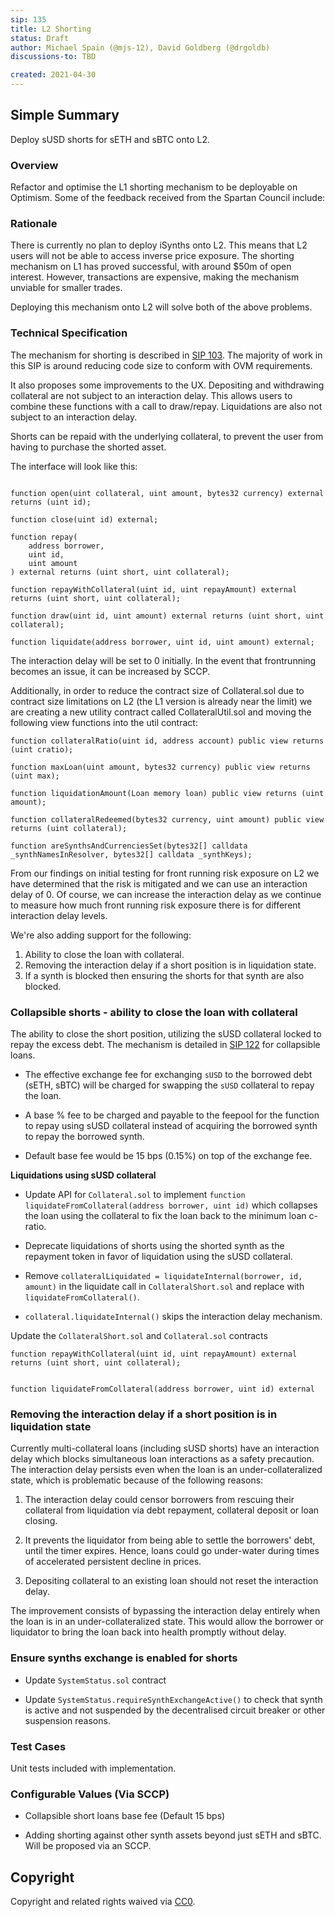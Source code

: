 ```yaml
---
sip: 135
title: L2 Shorting
status: Draft
author: Michael Spain (@mjs-12), David Goldberg (@drgoldb)
discussions-to: TBD

created: 2021-04-30
---
```


## Simple Summary

Deploy sUSD shorts for sETH and sBTC onto L2.

### Overview

Refactor and optimise the L1 shorting mechanism to be deployable on Optimism. Some of the feedback received from the Spartan Council include:

### Rationale

There is currently no plan to deploy iSynths onto L2. This means that L2 users will not be able to access inverse price exposure. The shorting mechanism on L1 has proved successful, with around $50m of open interest. However, transactions are expensive, making the mechanism unviable for smaller trades.

Deploying this mechanism onto L2 will solve both of the above problems.

### Technical Specification

The mechanism for shorting is described in [SIP 103](https://sips.synthetix.io/sips/sip-103). The majority of work in this SIP is around reducing code size to conform with OVM requirements.

It also proposes some improvements to the UX. Depositing and withdrawing collateral are not subject to an interaction delay. This allows users to combine these functions with a call to draw/repay. Liquidations are also not subject to an interaction delay.

Shorts can be repaid with the underlying collateral, to prevent the user from having to purchase the shorted asset.

The interface will look like this:

```solidity

function open(uint collateral, uint amount, bytes32 currency) external returns (uint id);

function close(uint id) external;

function repay(
    address borrower,
    uint id,
    uint amount
) external returns (uint short, uint collateral);

function repayWithCollateral(uint id, uint repayAmount) external returns (uint short, uint collateral);

function draw(uint id, uint amount) external returns (uint short, uint collateral);

function liquidate(address borrower, uint id, uint amount) external;

```

The interaction delay will be set to 0 initially. In the event that frontrunning becomes an issue, it can be increased by SCCP.

Additionally, in order to reduce the contract size of Collateral.sol due to contract size limitations on L2 (the L1 version is already near the limit) we are creating a new utility contract called CollateralUtil.sol and moving the following view functions into the util contract:

```solidity
function collateralRatio(uint id, address account) public view returns (uint cratio);

function maxLoan(uint amount, bytes32 currency) public view returns (uint max);

function liquidationAmount(Loan memory loan) public view returns (uint amount);

function collateralRedeemed(bytes32 currency, uint amount) public view returns (uint collateral);

function areSynthsAndCurrenciesSet(bytes32[] calldata _synthNamesInResolver, bytes32[] calldata _synthKeys);

```

From our findings on initial testing for front running risk exposure on L2 we have determined that the risk is mitigated and we can use an interaction delay of 0. Of course, we can increase the interaction delay as we continue to measure how much front running risk exposure there is for different interaction delay levels.

We're also adding support for the following:

1. Ability to close the loan with collateral.
2. Removing the interaction delay if a short position is in liquidation state.
3. If a synth is blocked then ensuring the shorts for that synth are also blocked.

### Collapsible shorts - ability to close the loan with collateral

The ability to close the short position, utilizing the sUSD collateral locked to repay the excess debt. The mechanism is detailed in [SIP 122](https://sips.synthetix.io/sips/sip-122) for collapsible loans.

- The effective exchange fee for exchanging `sUSD` to the borrowed debt (sETH, sBTC) will be charged for swapping the `sUSD` collateral to repay the loan.

- A base % fee to be charged and payable to the feepool for the function to repay using sUSD collateral instead of acquiring the borrowed synth to repay the borrowed synth.

- Default base fee would be 15 bps (0.15%) on top of the exchange fee.

**Liquidations using sUSD collateral**

- Update API for `Collateral.sol` to implement `function liquidateFromCollateral(address borrower, uint id)` which collapses the loan using the collateral to fix the loan back to the minimum loan c-ratio.

- Deprecate liquidations of shorts using the shorted synth as the repayment token in favor of liquidation using the sUSD collateral.

- Remove `collateralLiquidated = liquidateInternal(borrower, id, amount)` in the liquidate call in `CollateralShort.sol` and replace with `liquidateFromCollateral()`.

- `collateral.liquidateInternal()` skips the interaction delay mechanism.

Update the `CollateralShort.sol` and `Collateral.sol` contracts

```solidity
function repayWithCollateral(uint id, uint repayAmount) external returns (uint short, uint collateral);


function liquidateFromCollateral(address borrower, uint id) external
```

### Removing the interaction delay if a short position is in liquidation state

Currently multi-collateral loans (including sUSD shorts) have an interaction delay which blocks simultaneous loan interactions as a safety precaution. The interaction delay persists even when the loan is an under-collateralized state, which is problematic because of the following reasons:

1) The interaction delay could censor borrowers from rescuing their collateral from liquidation via debt repayment, collateral deposit  or loan closing.

2) It prevents the liquidator from being able to settle the borrowers' debt, until the timer expires. Hence, loans could go under-water during times of accelerated persistent decline in prices.

3) Depositing collateral to an existing loan should not reset the interaction delay.

The improvement consists of bypassing the interaction delay entirely when the loan is in an under-collateralized state. This would allow the borrower or liquidator to bring the loan back into health promptly without delay.


### Ensure synths exchange is enabled for shorts ###

- Update `SystemStatus.sol` contract

- Update `SystemStatus.requireSynthExchangeActive()` to check that synth is active and not suspended by the decentralised circuit breaker or other suspension reasons.
### Test Cases

Unit tests included with implementation.

### Configurable Values (Via SCCP)

- Collapsible short loans base fee (Default 15 bps)

- Adding shorting against other synth assets beyond just sETH and sBTC. Will be proposed via an SCCP.

## Copyright

Copyright and related rights waived via [CC0](https://creativecommons.org/publicdomain/zero/1.0/).
